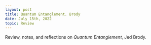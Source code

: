 ```yaml
---
layout: post
title: Quantum Entanglement, Brody
date: July 15th, 2022
topic: Review
---
```


Review, notes, and reflections on *Quantum Entanglement*, Jed Brody.
